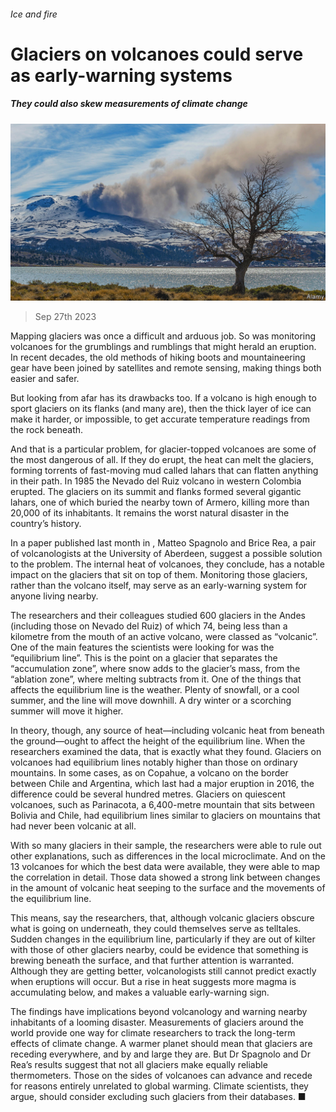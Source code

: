 ###### Ice and fire

# Glaciers on volcanoes could serve as early-warning systems 

##### They could also skew measurements of climate change 

![image](images/20230930_STP001.jpg) 

> Sep 27th 2023 

Mapping glaciers was once a difficult and arduous job. So was monitoring volcanoes for the grumblings and rumblings that might herald an eruption. In recent decades, the old methods of hiking boots and mountaineering gear have been joined by satellites and remote sensing, making things both easier and safer. 

But looking from afar has its drawbacks too. If a volcano is high enough to sport glaciers on its flanks (and many are), then the thick layer of ice can make it harder, or impossible, to get accurate temperature readings from the rock beneath. 

And that is a particular problem, for glacier-topped volcanoes are some of the most dangerous of all. If they do erupt, the heat can melt the glaciers, forming torrents of fast-moving mud called lahars that can flatten anything in their path. In 1985 the Nevado del Ruiz volcano in western Colombia erupted. The glaciers on its summit and flanks formed several gigantic lahars, one of which buried the nearby town of Armero, killing more than 20,000 of its inhabitants. It remains the worst natural disaster in the country’s history.

In a paper published last month in , Matteo Spagnolo and Brice Rea, a pair of volcanologists at the University of Aberdeen, suggest a possible solution to the problem. The internal heat of volcanoes, they conclude, has a notable impact on the glaciers that sit on top of them. Monitoring those glaciers, rather than the volcano itself, may serve as an early-warning system for anyone living nearby. 

The researchers and their colleagues studied 600 glaciers in the Andes (including those on Nevado del Ruiz) of which 74, being less than a kilometre from the mouth of an active volcano, were classed as “volcanic”. One of the main features the scientists were looking for was the “equilibrium line”. This is the point on a glacier that separates the “accumulation zone”, where snow adds to the glacier’s mass, from the “ablation zone”, where melting subtracts from it. One of the things that affects the equilibrium line is the weather. Plenty of snowfall, or a cool summer, and the line will move downhill. A dry winter or a scorching summer will move it higher. 

In theory, though, any source of heat—including volcanic heat from beneath the ground—ought to affect the height of the equilibrium line. When the researchers examined the data, that is exactly what they found. Glaciers on volcanoes had equilibrium lines notably higher than those on ordinary mountains. In some cases, as on Copahue, a volcano on the border between Chile and Argentina, which last had a major eruption in 2016, the difference could be several hundred metres. Glaciers on quiescent volcanoes, such as Parinacota, a 6,400-metre mountain that sits between Bolivia and Chile, had equilibrium lines similar to glaciers on mountains that had never been volcanic at all. 

With so many glaciers in their sample, the researchers were able to rule out other explanations, such as differences in the local microclimate. And on the 13 volcanoes for which the best data were available, they were able to map the correlation in detail. Those data showed a strong link between changes in the amount of volcanic heat seeping to the surface and the movements of the equilibrium line. 

This means, say the researchers, that, although volcanic glaciers obscure what is going on underneath, they could themselves serve as telltales. Sudden changes in the equilibrium line, particularly if they are out of kilter with those of other glaciers nearby, could be evidence that something is brewing beneath the surface, and that further attention is warranted. Although they are getting better, volcanologists still cannot predict exactly when eruptions will occur. But a rise in heat suggests more magma is accumulating below, and makes a valuable early-warning sign. 

The findings have implications beyond volcanology and warning nearby inhabitants of a looming disaster. Measurements of glaciers around the world provide one way for climate researchers to track the long-term effects of climate change. A warmer planet should mean that glaciers are receding everywhere, and by and large they are. But Dr Spagnolo and Dr Rea’s results suggest that not all glaciers make equally reliable thermometers. Those on the sides of volcanoes can advance and recede for reasons entirely unrelated to global warming. Climate scientists, they argue, should consider excluding such glaciers from their databases. ■


